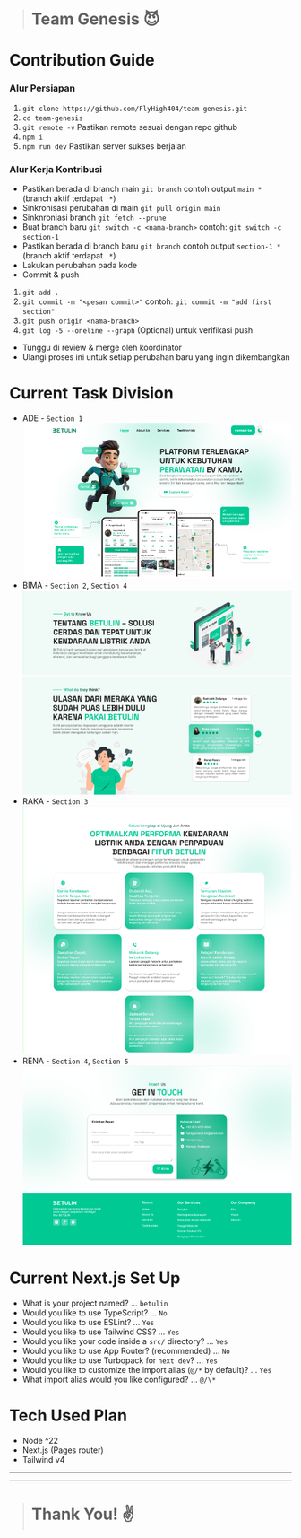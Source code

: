 > # Team Genesis 😈

# Contribution Guide

### Alur Persiapan

1. `git clone https://github.com/FlyHigh404/team-genesis.git`
2. `cd team-genesis`
3. `git remote -v` Pastikan remote sesuai dengan repo github
4. `npm i`
5. `npm run dev` Pastikan server sukses berjalan

### Alur Kerja Kontribusi

- Pastikan berada di branch main `git branch` contoh output `main *` (branch aktif terdapat ` *`)
- Sinkronisasi perubahan di main `git pull origin main`
- Sinknroniasi branch `git fetch --prune`
- Buat branch baru `git switch -c <nama-branch>` contoh: `git switch -c section-1`
- Pastikan berada di branch baru `git branch` contoh output `section-1 *` (branch aktif terdapat ` *`)
- Lakukan perubahan pada kode
- Commit & push

1. `git add .`
2. `git commit -m "<pesan commit>"` contoh: `git commit -m "add first section"`
3. `git push origin <nama-branch>`
4. `git log -5 --oneline --graph` (Optional) untuk verifikasi push

- Tunggu di review & merge oleh koordinator
- Ulangi proses ini untuk setiap perubahan baru yang ingin dikembangkan

# Current Task Division

- ADE - `Section 1`
  ![Section Ade](./docs/img/sec1.png)
- BIMA - `Section 2`, `Section 4`
  ![Section Bima](./docs/img/sec2.png)
  ![Section Bima](./docs/img/sec4.png)
- RAKA - `Section 3`
  ![Section Raka](./docs/img/sec3.png)
- RENA - `Section 4`, `Section 5`
  ![Section Rena](./docs/img/sec5.png)
  ![Section Rena](./docs/img/sec6.png)

# Current Next.js Set Up

- What is your project named? ... `betulin`
- Would you like to use TypeScript? ... `No`
- Would you like to use ESLint? ... `Yes`
- Would you like to use Tailwind CSS? ... `Yes`
- Would you like your code inside a `src/` directory? ... `Yes`
- Would you like to use App Router? (recommended) ... `No`
- Would you like to use Turbopack for `next dev`? ... `Yes`
- Would you like to customize the import alias (`@/*` by default)? ... `Yes`
- What import alias would you like configured? ... `@/\*`

# Tech Used Plan

- Node ^22
- Next.js (Pages router)
- Tailwind v4

---

---

> # Thank You! ✌️
